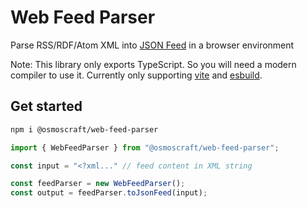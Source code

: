 # Web Feed Parser

Parse RSS/RDF/Atom XML into [JSON Feed](https://www.jsonfeed.org/) in a browser environment

Note: This library only exports TypeScript. So you will need a modern compiler to use it. Currently only supporting [vite](https://vitejs.dev/) and [esbuild](https://esbuild.github.io/).

## Get started

```sh
npm i @osmoscraft/web-feed-parser
```

```TypeScript
import { WebFeedParser } from "@osmoscraft/web-feed-parser";

const input = "<?xml..." // feed content in XML string

const feedParser = new WebFeedParser();
const output = feedParser.toJsonFeed(input);
```
